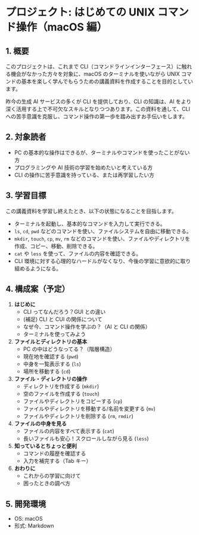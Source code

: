 # プロジェクト: はじめての UNIX コマンド操作（macOS 編）

## 1. 概要

このプロジェクトは、これまで CLI（コマンドラインインターフェース）に触れる機会がなかった方々を対象に、macOS のターミナルを使いながら UNIX コマンドの基本を楽しく学んでもらうための講義資料を作成することを目的としています。

昨今の生成 AI サービスの多くが CLI を提供しており、CLI の知識は、AI をより深く活用する上で不可欠なスキルとなりつつあります。この資料を通して、CLI への苦手意識を克服し、コマンド操作の第一歩を踏み出すお手伝いをします。

## 2. 対象読者

- PC の基本的な操作はできるが、ターミナルやコマンドを使ったことがない方
- プログラミングや AI 技術の学習を始めたいと考えている方
- CLI の操作に苦手意識を持っている、または再学習したい方

## 3. 学習目標

この講義資料を学習し終えたとき、以下の状態になることを目指します。

- ターミナルを起動し、基本的なコマンドを入力して実行できる。
- `ls`, `cd`, `pwd` などのコマンドを使い、ファイルシステムを自由に移動できる。
- `mkdir`, `touch`, `cp`, `mv`, `rm` などのコマンドを使い、ファイルやディレクトリを作成、コピー、移動、削除できる。
- `cat` や `less` を使って、ファイルの内容を確認できる。
- CLI 環境に対する心理的なハードルがなくなり、今後の学習に意欲的に取り組めるようになる。

## 4. 構成案（予定）

1.  **はじめに**
    - CLI ってなんだろう？GUI との違い
    - (補足) CLI と CUI の関係について
    - なぜ今、コマンド操作を学ぶの？（AI と CLI の関係）
    - ターミナルを使ってみよう
2.  **ファイルとディレクトリの基本**
    - PC の中はどうなってる？（階層構造）
    - 現在地を確認する (`pwd`)
    - 中身を一覧表示する (`ls`)
    - 場所を移動する (`cd`)
3.  **ファイル・ディレクトリの操作**
    - ディレクトリを作成する (`mkdir`)
    - 空のファイルを作成する (`touch`)
    - ファイルやディレクトリをコピーする (`cp`)
    - ファイルやディレクトリを移動する/名前を変更する (`mv`)
    - ファイルやディレクトリを削除する (`rm`, `rmdir`)
4.  **ファイルの中身を見る**
    - ファイルの内容をすべて表示する (`cat`)
    - 長いファイルも安心！スクロールしながら見る (`less`)
5.  **知っているとちょっと便利**
    - コマンドの履歴を確認する
    - 入力を補完する（Tab キー）
6.  **おわりに**
    - これからの学習に向けて
    - 困ったときの調べ方

## 5. 開発環境

- OS: macOS
- 形式: Markdown
